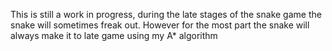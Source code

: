 This is still a work in progress, during the late stages of the snake game the snake will sometimes freak out. However for the most part the snake will always make it to late game using my A* algorithm
